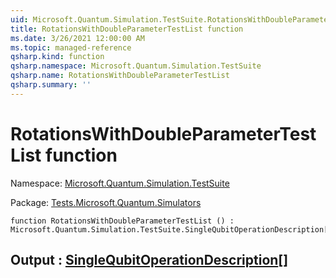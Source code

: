 ```yaml
---
uid: Microsoft.Quantum.Simulation.TestSuite.RotationsWithDoubleParameterTestList
title: RotationsWithDoubleParameterTestList function
ms.date: 3/26/2021 12:00:00 AM
ms.topic: managed-reference
qsharp.kind: function
qsharp.namespace: Microsoft.Quantum.Simulation.TestSuite
qsharp.name: RotationsWithDoubleParameterTestList
qsharp.summary: ''
---
```


# RotationsWithDoubleParameterTestList function

Namespace: [Microsoft.Quantum.Simulation.TestSuite](xref:Microsoft.Quantum.Simulation.TestSuite)

Package: [Tests.Microsoft.Quantum.Simulators](https://nuget.org/packages/Tests.Microsoft.Quantum.Simulators)




```qsharp
function RotationsWithDoubleParameterTestList () : Microsoft.Quantum.Simulation.TestSuite.SingleQubitOperationDescription[]
```


## Output : [SingleQubitOperationDescription](xref:Microsoft.Quantum.Simulation.TestSuite.SingleQubitOperationDescription)[]

